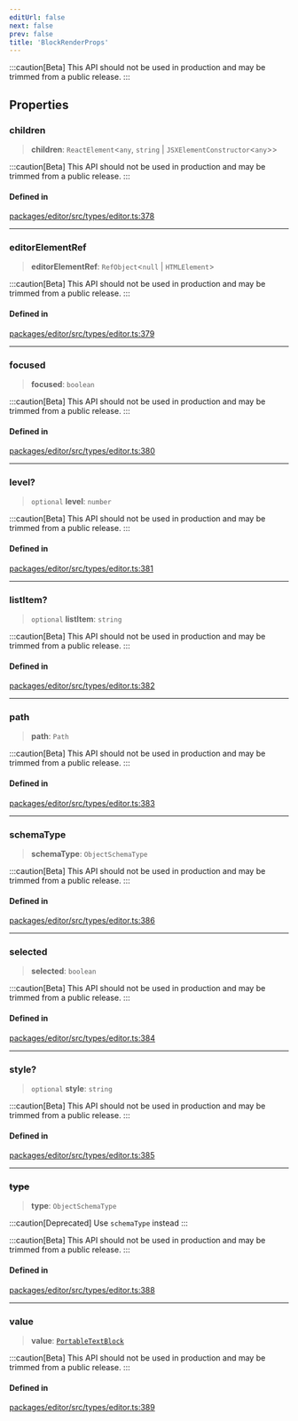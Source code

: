 ```yaml
---
editUrl: false
next: false
prev: false
title: 'BlockRenderProps'
---
```


:::caution[Beta]
This API should not be used in production and may be trimmed from a public release.
:::

## Properties

### children

> **children**: `ReactElement`\<`any`, `string` \| `JSXElementConstructor`\<`any`\>\>

:::caution[Beta]
This API should not be used in production and may be trimmed from a public release.
:::

#### Defined in

[packages/editor/src/types/editor.ts:378](https://github.com/portabletext/editor/blob/66b5022fc4919e0540c704fbecb8ab8f991c2439/packages/editor/src/types/editor.ts#L378)

---

### editorElementRef

> **editorElementRef**: `RefObject`\<`null` \| `HTMLElement`\>

:::caution[Beta]
This API should not be used in production and may be trimmed from a public release.
:::

#### Defined in

[packages/editor/src/types/editor.ts:379](https://github.com/portabletext/editor/blob/66b5022fc4919e0540c704fbecb8ab8f991c2439/packages/editor/src/types/editor.ts#L379)

---

### focused

> **focused**: `boolean`

:::caution[Beta]
This API should not be used in production and may be trimmed from a public release.
:::

#### Defined in

[packages/editor/src/types/editor.ts:380](https://github.com/portabletext/editor/blob/66b5022fc4919e0540c704fbecb8ab8f991c2439/packages/editor/src/types/editor.ts#L380)

---

### level?

> `optional` **level**: `number`

:::caution[Beta]
This API should not be used in production and may be trimmed from a public release.
:::

#### Defined in

[packages/editor/src/types/editor.ts:381](https://github.com/portabletext/editor/blob/66b5022fc4919e0540c704fbecb8ab8f991c2439/packages/editor/src/types/editor.ts#L381)

---

### listItem?

> `optional` **listItem**: `string`

:::caution[Beta]
This API should not be used in production and may be trimmed from a public release.
:::

#### Defined in

[packages/editor/src/types/editor.ts:382](https://github.com/portabletext/editor/blob/66b5022fc4919e0540c704fbecb8ab8f991c2439/packages/editor/src/types/editor.ts#L382)

---

### path

> **path**: `Path`

:::caution[Beta]
This API should not be used in production and may be trimmed from a public release.
:::

#### Defined in

[packages/editor/src/types/editor.ts:383](https://github.com/portabletext/editor/blob/66b5022fc4919e0540c704fbecb8ab8f991c2439/packages/editor/src/types/editor.ts#L383)

---

### schemaType

> **schemaType**: `ObjectSchemaType`

:::caution[Beta]
This API should not be used in production and may be trimmed from a public release.
:::

#### Defined in

[packages/editor/src/types/editor.ts:386](https://github.com/portabletext/editor/blob/66b5022fc4919e0540c704fbecb8ab8f991c2439/packages/editor/src/types/editor.ts#L386)

---

### selected

> **selected**: `boolean`

:::caution[Beta]
This API should not be used in production and may be trimmed from a public release.
:::

#### Defined in

[packages/editor/src/types/editor.ts:384](https://github.com/portabletext/editor/blob/66b5022fc4919e0540c704fbecb8ab8f991c2439/packages/editor/src/types/editor.ts#L384)

---

### style?

> `optional` **style**: `string`

:::caution[Beta]
This API should not be used in production and may be trimmed from a public release.
:::

#### Defined in

[packages/editor/src/types/editor.ts:385](https://github.com/portabletext/editor/blob/66b5022fc4919e0540c704fbecb8ab8f991c2439/packages/editor/src/types/editor.ts#L385)

---

### ~~type~~

> **type**: `ObjectSchemaType`

:::caution[Deprecated]
Use `schemaType` instead
:::

:::caution[Beta]
This API should not be used in production and may be trimmed from a public release.
:::

#### Defined in

[packages/editor/src/types/editor.ts:388](https://github.com/portabletext/editor/blob/66b5022fc4919e0540c704fbecb8ab8f991c2439/packages/editor/src/types/editor.ts#L388)

---

### value

> **value**: [`PortableTextBlock`](/api/index/type-aliases/portabletextblock/)

:::caution[Beta]
This API should not be used in production and may be trimmed from a public release.
:::

#### Defined in

[packages/editor/src/types/editor.ts:389](https://github.com/portabletext/editor/blob/66b5022fc4919e0540c704fbecb8ab8f991c2439/packages/editor/src/types/editor.ts#L389)
